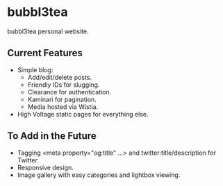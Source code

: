 bubbl3tea
=========

bubbl3tea personal website.

Current Features
----------------

* Simple blog:
  * Add/edit/delete posts.
  * Friendly IDs for slugging.
  * Clearance for authentication.
  * Kaminari for pagination.
  * Media hosted via Wistia.
* High Voltage static pages for everything else.

To Add in the Future
--------------------

* Tagging <meta property="og:title" …> and twitter:title/description for Twitter
* Responsive design.
* Image gallery with easy categories and lightbox viewing.
